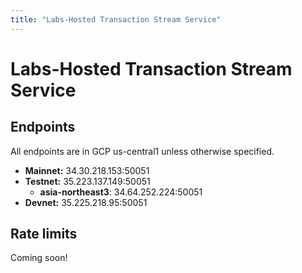 ```yaml
---
title: "Labs-Hosted Transaction Stream Service"
---
```


# Labs-Hosted Transaction Stream Service

## Endpoints
All endpoints are in GCP us-central1 unless otherwise specified.

- **Mainnet:** 34.30.218.153:50051
- **Testnet:** 35.223.137.149:50051
  - **asia-northeast3**: 34.64.252.224:50051
- **Devnet:** 35.225.218.95:50051

## Rate limits

Coming soon!
